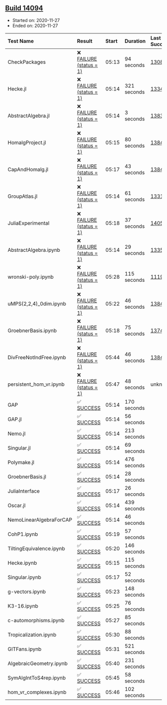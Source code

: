 ## [Build 14094](https://oscarci.mathematik.uni-kl.de/job/oscar/14094/)

* Started on: 2020-11-27
* Ended on: 2020-11-27

| Test Name    | Result | Start | Duration | Last Success | First Failure |
|:-------------|:-------|:------|:---------|:-------------|:--------------|
| CheckPackages | ❌ [FAILURE (status = 1)](https://oscarci.mathematik.uni-kl.de/job/oscar/14094/artifact/logs/build-14094/CheckPackages.log) | 05:13 | 94 seconds | [13085](https://oscarci.mathematik.uni-kl.de/job/oscar/13085/) | [13086](https://oscarci.mathematik.uni-kl.de/job/oscar/13086/) |
| Hecke.jl | ❌ [FAILURE (status = 1)](https://oscarci.mathematik.uni-kl.de/job/oscar/14094/artifact/logs/build-14094/Hecke.jl.log) | 05:14 | 321 seconds | [13341](https://oscarci.mathematik.uni-kl.de/job/oscar/13341/) | [13342](https://oscarci.mathematik.uni-kl.de/job/oscar/13342/) |
| AbstractAlgebra.jl | ❌ [FAILURE (status = 1)](https://oscarci.mathematik.uni-kl.de/job/oscar/14094/artifact/logs/build-14094/AbstractAlgebra.jl.log) | 05:14 | 3 seconds | [13837](https://oscarci.mathematik.uni-kl.de/job/oscar/13837/) | [13838](https://oscarci.mathematik.uni-kl.de/job/oscar/13838/) |
| HomalgProject.jl | ❌ [FAILURE (status = 1)](https://oscarci.mathematik.uni-kl.de/job/oscar/14094/artifact/logs/build-14094/HomalgProject.jl.log) | 05:15 | 80 seconds | [13845](https://oscarci.mathematik.uni-kl.de/job/oscar/13845/) | [13846](https://oscarci.mathematik.uni-kl.de/job/oscar/13846/) |
| CapAndHomalg.jl | ❌ [FAILURE (status = 1)](https://oscarci.mathematik.uni-kl.de/job/oscar/14094/artifact/logs/build-14094/CapAndHomalg.jl.log) | 05:17 | 43 seconds | [13845](https://oscarci.mathematik.uni-kl.de/job/oscar/13845/) | [13846](https://oscarci.mathematik.uni-kl.de/job/oscar/13846/) |
| GroupAtlas.jl | ❌ [FAILURE (status = 1)](https://oscarci.mathematik.uni-kl.de/job/oscar/14094/artifact/logs/build-14094/GroupAtlas.jl.log) | 05:14 | 61 seconds | [13311](https://oscarci.mathematik.uni-kl.de/job/oscar/13311/) | [13312](https://oscarci.mathematik.uni-kl.de/job/oscar/13312/) |
| JuliaExperimental | ❌ [FAILURE (status = 1)](https://oscarci.mathematik.uni-kl.de/job/oscar/14094/artifact/logs/build-14094/JuliaExperimental.log) | 05:18 | 37 seconds | [14052](https://oscarci.mathematik.uni-kl.de/job/oscar/14052/) | [14053](https://oscarci.mathematik.uni-kl.de/job/oscar/14053/) |
| AbstractAlgebra.ipynb | ❌ [FAILURE (status = 1)](https://oscarci.mathematik.uni-kl.de/job/oscar/14094/artifact/logs/build-14094/AbstractAlgebra.ipynb.log) | 05:14 | 29 seconds | [13355](https://oscarci.mathematik.uni-kl.de/job/oscar/13355/) | [13356](https://oscarci.mathematik.uni-kl.de/job/oscar/13356/) |
| wronski-poly.ipynb | ❌ [FAILURE (status = 1)](https://oscarci.mathematik.uni-kl.de/job/oscar/14094/artifact/logs/build-14094/wronski-poly.ipynb.log) | 05:28 | 115 seconds | [11192](https://oscarci.mathematik.uni-kl.de/job/oscar/11192/) | [11193](https://oscarci.mathematik.uni-kl.de/job/oscar/11193/) |
| uMPS(2,2,4)_0dim.ipynb | ❌ [FAILURE (status = 1)](https://oscarci.mathematik.uni-kl.de/job/oscar/14094/artifact/logs/build-14094/uMPS-2-2-4-_0dim.ipynb.log) | 05:22 | 46 seconds | [13841](https://oscarci.mathematik.uni-kl.de/job/oscar/13841/) | [13842](https://oscarci.mathematik.uni-kl.de/job/oscar/13842/) |
| GroebnerBasis.ipynb | ❌ [FAILURE (status = 1)](https://oscarci.mathematik.uni-kl.de/job/oscar/14094/artifact/logs/build-14094/GroebnerBasis.ipynb.log) | 05:18 | 75 seconds | [13748](https://oscarci.mathematik.uni-kl.de/job/oscar/13748/) | [13749](https://oscarci.mathematik.uni-kl.de/job/oscar/13749/) |
| DivFreeNotIndFree.ipynb | ❌ [FAILURE (status = 1)](https://oscarci.mathematik.uni-kl.de/job/oscar/14094/artifact/logs/build-14094/DivFreeNotIndFree.ipynb.log) | 05:44 | 46 seconds | [13845](https://oscarci.mathematik.uni-kl.de/job/oscar/13845/) | [13846](https://oscarci.mathematik.uni-kl.de/job/oscar/13846/) |
| persistent_hom_vr.ipynb | ❌ [FAILURE (status = 1)](https://oscarci.mathematik.uni-kl.de/job/oscar/14094/artifact/logs/build-14094/persistent_hom_vr.ipynb.log) | 05:47 | 48 seconds | unknown | unknown |
| GAP | ✅ [SUCCESS](https://oscarci.mathematik.uni-kl.de/job/oscar/14094/artifact/logs/build-14094/GAP.log) | 05:14 | 170 seconds |  |  |
| GAP.jl | ✅ [SUCCESS](https://oscarci.mathematik.uni-kl.de/job/oscar/14094/artifact/logs/build-14094/GAP.jl.log) | 05:14 | 56 seconds |  |  |
| Nemo.jl | ✅ [SUCCESS](https://oscarci.mathematik.uni-kl.de/job/oscar/14094/artifact/logs/build-14094/Nemo.jl.log) | 05:14 | 213 seconds |  |  |
| Singular.jl | ✅ [SUCCESS](https://oscarci.mathematik.uni-kl.de/job/oscar/14094/artifact/logs/build-14094/Singular.jl.log) | 05:14 | 69 seconds |  |  |
| Polymake.jl | ✅ [SUCCESS](https://oscarci.mathematik.uni-kl.de/job/oscar/14094/artifact/logs/build-14094/Polymake.jl.log) | 05:14 | 476 seconds |  |  |
| GroebnerBasis.jl | ✅ [SUCCESS](https://oscarci.mathematik.uni-kl.de/job/oscar/14094/artifact/logs/build-14094/GroebnerBasis.jl.log) | 05:14 | 28 seconds |  |  |
| JuliaInterface | ✅ [SUCCESS](https://oscarci.mathematik.uni-kl.de/job/oscar/14094/artifact/logs/build-14094/JuliaInterface.log) | 05:17 | 26 seconds |  |  |
| Oscar.jl | ✅ [SUCCESS](https://oscarci.mathematik.uni-kl.de/job/oscar/14094/artifact/logs/build-14094/Oscar.jl.log) | 05:14 | 439 seconds |  |  |
| NemoLinearAlgebraForCAP | ✅ [SUCCESS](https://oscarci.mathematik.uni-kl.de/job/oscar/14094/artifact/logs/build-14094/NemoLinearAlgebraForCAP.log) | 05:14 | 46 seconds |  |  |
| CohP1.ipynb | ✅ [SUCCESS](https://oscarci.mathematik.uni-kl.de/job/oscar/14094/artifact/logs/build-14094/CohP1.ipynb.log) | 05:19 | 57 seconds |  |  |
| TiltingEquivalence.ipynb | ✅ [SUCCESS](https://oscarci.mathematik.uni-kl.de/job/oscar/14094/artifact/logs/build-14094/TiltingEquivalence.ipynb.log) | 05:20 | 146 seconds |  |  |
| Hecke.ipynb | ✅ [SUCCESS](https://oscarci.mathematik.uni-kl.de/job/oscar/14094/artifact/logs/build-14094/Hecke.ipynb.log) | 05:15 | 115 seconds |  |  |
| Singular.ipynb | ✅ [SUCCESS](https://oscarci.mathematik.uni-kl.de/job/oscar/14094/artifact/logs/build-14094/Singular.ipynb.log) | 05:17 | 52 seconds |  |  |
| g-vectors.ipynb | ✅ [SUCCESS](https://oscarci.mathematik.uni-kl.de/job/oscar/14094/artifact/logs/build-14094/g-vectors.ipynb.log) | 05:23 | 148 seconds |  |  |
| K3-16.ipynb | ✅ [SUCCESS](https://oscarci.mathematik.uni-kl.de/job/oscar/14094/artifact/logs/build-14094/K3-16.ipynb.log) | 05:25 | 76 seconds |  |  |
| c-automorphisms.ipynb | ✅ [SUCCESS](https://oscarci.mathematik.uni-kl.de/job/oscar/14094/artifact/logs/build-14094/c-automorphisms.ipynb.log) | 05:27 | 85 seconds |  |  |
| Tropicalization.ipynb | ✅ [SUCCESS](https://oscarci.mathematik.uni-kl.de/job/oscar/14094/artifact/logs/build-14094/Tropicalization.ipynb.log) | 05:30 | 88 seconds |  |  |
| GITFans.ipynb | ✅ [SUCCESS](https://oscarci.mathematik.uni-kl.de/job/oscar/14094/artifact/logs/build-14094/GITFans.ipynb.log) | 05:31 | 521 seconds |  |  |
| AlgebraicGeometry.ipynb | ✅ [SUCCESS](https://oscarci.mathematik.uni-kl.de/job/oscar/14094/artifact/logs/build-14094/AlgebraicGeometry.ipynb.log) | 05:40 | 231 seconds |  |  |
| SymAlgIntToS4rep.ipynb | ✅ [SUCCESS](https://oscarci.mathematik.uni-kl.de/job/oscar/14094/artifact/logs/build-14094/SymAlgIntToS4rep.ipynb.log) | 05:45 | 58 seconds |  |  |
| hom_vr_complexes.ipynb | ✅ [SUCCESS](https://oscarci.mathematik.uni-kl.de/job/oscar/14094/artifact/logs/build-14094/hom_vr_complexes.ipynb.log) | 05:46 | 102 seconds |  |  |
